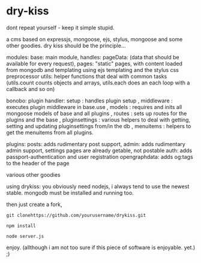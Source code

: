 dry-kiss
=======

dont repeat yourself - keep it simple stupid.


a cms based on expressjs, mongoose, ejs, stylus, mongoose and some other goodies. dry kiss should be the principle...

modules:
  base: main module, handles:
    pageData: (data that should be available for every request),
    pages: "static" pages, with content loaded from mongodb and templating using ejs templating and the stylus css preprocessor
    utils: helper functions that deal with common tasks (utils.count counts objects and arrays, utils.each does an each loop with a callback and so on)
    
  bonobo: plugin handler:
    setup           : handles plugin setup
  , middleware      : executes plugin middleware in base.use
  , models          : requires and inits all mongoose models of base and all plugins
  , routes          : sets up routes for the plugins and the base
  , pluginsettings  : various helpers to deal with getting, setting and updating pluginsettings from/in the db
  , menuitems       : helpers to get the menuitems from all plugins.
  
  
  plugins:
    posts: adds rudimentary post support,
    admin: adds rudimentary admin support, settings pages are already getable, not postable
    auth: adds passport-authentication and user registration
    opengraphdata: adds og:tags to the header of the page
    
  various other goodies
  
  
using drykiss:
you obviously need nodejs, i always tend to use the newest stable.
mongodb must be installed and running too.

then just create a fork,
 
    git clonehttps://github.com/yourusername/drykiss.git
    
    npm install
    
    node server.js
    
enjoy. (allthough i am not too sure if this piece of software is enjoyable. yet.) ;)
